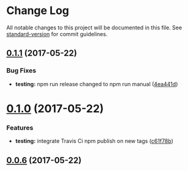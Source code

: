 # Change Log

All notable changes to this project will be documented in this file. See [standard-version](https://github.com/conventional-changelog/standard-version) for commit guidelines.

<a name="0.1.1"></a>
## [0.1.1](https://github.com/verbosejs/verbose-dashboard/compare/v0.1.0...v0.1.1) (2017-05-22)


### Bug Fixes

* **testing:** npm run release changed to npm run manual ([4ea441d](https://github.com/verbosejs/verbose-dashboard/commit/4ea441d))



<a name="0.1.0"></a>
# [0.1.0](https://github.com/verbosejs/verbose-dashboard/compare/v0.0.6...v0.1.0) (2017-05-22)


### Features

* **testing:** integrate Travis Ci npm publish on new tags ([c61f78b](https://github.com/verbosejs/verbose-dashboard/commit/c61f78b))



<a name="0.0.6"></a>
## [0.0.6](https://github.com/verbosejs/verbose-dashboard/compare/v0.0.5...v0.0.6) (2017-05-22)
